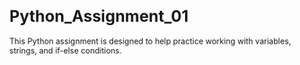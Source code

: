 # Python_Assignment_01
This Python assignment is designed to help practice working with variables, strings, and if-else conditions.
